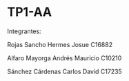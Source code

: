# TP1-AA

Integrantes:

Rojas Sancho Hermes Josue C16882

Alfaro Mayorga Andrés Mauricio C10210

Sánchez Cárdenas Carlos David C17235
